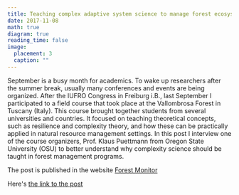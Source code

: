 ```yaml
---
title: Teaching complex adaptive system science to manage forest ecosystems – an interview with Klaus Puettmann
date: 2017-11-08
math: true
diagram: true
reading_time: false  
image:
  placement: 3
  caption: ""
---
```


September is a busy month for academics. To wake up researchers after the summer break, usually many conferences and events are being organized. After the IUFRO Congress in Freiburg i.B., last September I participated to a field course that took place at the Vallombrosa Forest in Tuscany (Italy). This course brought together students from several universities and countries. It focused on teaching theoretical concepts, such as resilience and complexity theory, and how these can be practically applied in natural resource management settings. In this post I interview one of the course organizers, Prof. Klaus Puettmann from Oregon State University (OSU) to better understand why complexity science should be taught in forest management programs. 

The post is published in the website [Forest Monitor](https://www.blog.forest-monitor.com/en/) 

Here's [the link to the post](https://www.blog.forest-monitor.com/en/management-forests-complex-systems/)

